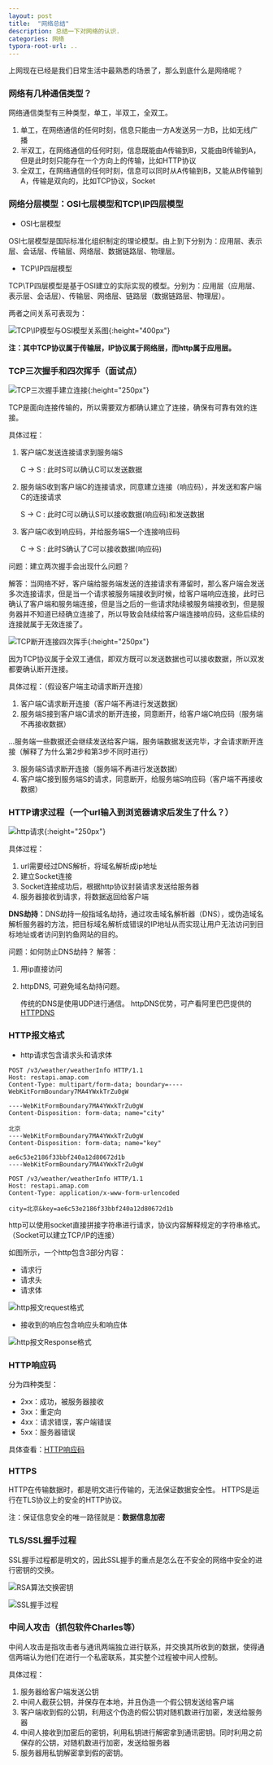 ```yaml
---
layout: post
title:  "网络总结"
description: 总结一下对网络的认识.
categories: 网络
typora-root-url: ..
---
```


上网现在已经是我们日常生活中最熟悉的场景了，那么到底什么是网络呢？

### 网络有几种通信类型？
网络通信类型有三种类型，单工，半双工，全双工。
1. 单工，在网络通信的任何时刻，信息只能由一方A发送另一方B，比如无线广播
2. 半双工，在网络通信的任何时刻，信息既能由A传输到B，又能由B传输到A，但是此时刻只能存在一个方向上的传输，比如HTTP协议
3. 全双工，在网络通信的任何时刻，信息可以同时从A传输到B，又能从B传输到A，传输是双向的，比如TCP协议，Socket

### 网络分层模型：OSI七层模型和TCP\IP四层模型

- OSI七层模型

OSI七层模型是国际标准化组织制定的理论模型。由上到下分别为：应用层、表示层、会话层、传输层、网络层、数据链路层、物理层。

- TCP\IP四层模型

TCP\TP四层模型是基于OSI建立的实际实现的模型。分别为：应用层（应用层、表示层、会话层）、传输层、网络层、链路层（数据链路层、物理层）。

两者之间关系可表现为：

![TCP\IP模型与OSI模型关系图](/assets/images/2020-08-01/网络分层模型.png){:height="400px"}

<strong>注：其中TCP协议属于传输层，IP协议属于网络层，而http属于应用层。</strong>

### TCP三次握手和四次挥手（面试点）

![TCP三次握手建立连接](/assets/images/2020-08-01/TCP三次握手连接.png){:height="250px"}

TCP是面向连接传输的，所以需要双方都确认建立了连接，确保有可靠有效的连接。

具体过程：

1. 客户端C发送连接请求到服务端S

	C -> S : 此时S可以确认C可以发送数据

2. 服务端S收到客户端C的连接请求，同意建立连接（响应码），并发送和客户端C的连接请求

	S -> C : 此时C可以确认S可以接收数据(响应码)和发送数据

3.  客户端C收到响应码，并给服务端S一个连接响应码

	C -> S : 此时S确认了C可以接收数据(响应码)

问题：建立两次握手会出现什么问题？

解答：当网络不好，客户端给服务端发送的连接请求有滞留时，那么客户端会发送多次连接请求，但是当一个请求被服务端接收到时候，给客户端响应连接，此时已确认了客户端和服务端连接，但是当之后的一些请求陆续被服务端接收到，但是服务器并不知道已经确立连接了，所以导致会陆续给客户端连接响应码，这些后续的连接就属于无效连接了。

![TCP断开连接四次挥手](/assets/images/2020-08-01/TCP四次挥手.png){:height="250px"}

因为TCP协议属于全双工通信，即双方既可以发送数据也可以接收数据，所以双发都要确认断开连接。

具体过程：（假设客户端主动请求断开连接）

1. 客户端C请求断开连接（客户端不再进行发送数据）
2. 服务端S接到客户端C请求的断开连接，同意断开，给客户端C响应码（服务端不再接收数据）

...服务端一些数据还会继续发送给客户端，服务端数据发送完毕，才会请求断开连接（解释了为什么第2步和第3步不同时进行）

3. 服务端S请求断开连接（服务端不再进行发送数据）
4. 客户端C接到服务端S的请求，同意断开，给服务端S响应码（客户端不再接收数据）

### HTTP请求过程（一个url输入到浏览器请求后发生了什么？）

![http请求](/assets/images/2020-08-01/一个url进行http请求.png){:height="250px"}

具体过程：

1. url需要经过DNS解析，将域名解析成ip地址
2. 建立Socket连接
3. Socket连接成功后，根据http协议封装请求发送给服务器
4. 服务器接收到请求，将数据返回给客户端

<strong>DNS劫持：</strong>DNS劫持一般指域名劫持，通过攻击域名解析器（DNS），或伪造域名解析服务器的方法，把目标域名解析成错误的IP地址从而实现让用户无法访问到目标地址或者访问到钓鱼网站的目的。

问题：如何防止DNS劫持？
解答： 
1. 用ip直接访问
2. httpDNS, 可避免域名劫持问题。

	传统的DNS是使用UDP进行通信。
	httpDNS优势，可产看阿里巴巴提供的[HTTPDNS](https://help.aliyun.com/document_detail/30103.html?spm=a2c4g.11186623.6.543.1f196a4aHGyYC7)

### HTTP报文格式

- http请求包含请求头和请求体

```http
POST /v3/weather/weatherInfo HTTP/1.1
Host: restapi.amap.com
Content-Type: multipart/form-data; boundary=----WebKitFormBoundary7MA4YWxkTrZu0gW

----WebKitFormBoundary7MA4YWxkTrZu0gW
Content-Disposition: form-data; name="city"

北京
----WebKitFormBoundary7MA4YWxkTrZu0gW
Content-Disposition: form-data; name="key"

ae6c53e2186f33bbf240a12d80672d1b
----WebKitFormBoundary7MA4YWxkTrZu0gW
```

```http
POST /v3/weather/weatherInfo HTTP/1.1
Host: restapi.amap.com
Content-Type: application/x-www-form-urlencoded

city=北京&key=ae6c53e2186f33bbf240a12d80672d1b 
```

http可以使用socket直接拼接字符串进行请求，协议内容解释规定的字符串格式。（Socket可以建立TCP/IP的连接）

如图所示，一个http包含3部分内容：
- 请求行
- 请求头
- 请求体

![http报文request格式](/assets/images/2020-08-01/http请求格式.png)

- 接收到的响应包含响应头和响应体

![http报文Response格式](/assets/images/2020-08-01/http报文response.png)

### HTTP响应码

分为四种类型：
- 2xx：成功，被服务器接收
- 3xx：重定向
- 4xx：请求错误，客户端错误
- 5xx：服务器错误

具体查看：[HTTP响应码](https://baike.baidu.com/item/HTTP%E7%8A%B6%E6%80%81%E7%A0%81/5053660?fr=aladdin#2_2)

### HTTPS

HTTP在传输数据时，都是明文进行传输的，无法保证数据安全性。
HTTPS是运行在TLS协议上的安全的HTTP协议。

注：保证信息安全的唯一路径就是：<strong>数据信息加密</strong>

### TLS/SSL握手过程

SSL握手过程都是明文的，因此SSL握手的重点是怎么在不安全的网络中安全的进行密钥的交换。

![RSA算法交换密钥](/assets/images/2020-08-01/RSA算法交换密钥.png)

![SSL握手过程](/assets/images/2020-08-01/SSL握手过程.png)

### 中间人攻击（抓包软件Charles等）

中间人攻击是指攻击者与通讯两端独立进行联系，并交换其所收到的数据，使得通信两端认为他们在进行一个私密联系，其实整个过程被中间人控制。

具体过程：

1. 服务器给客户端发送公钥
2. 中间人截获公钥，并保存在本地，并且伪造一个假公钥发送给客户端
3. 客户端收到假的公钥，利用这个伪造的假公钥对随机数进行加密，发送给服务器
4. 中间人接收到加密后的密钥，利用私钥进行解密拿到通讯密钥。同时利用之前保存的公钥，对随机数进行加密，发送给服务器
5. 服务器用私钥解密拿到假的密钥。

